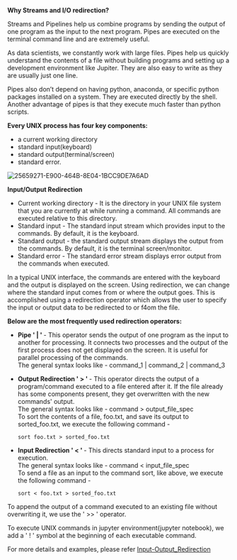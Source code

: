 
<b> Why Streams and I/O redirection? </b>

Streams and Pipelines help us combine programs by sending the output of one program as the input to the next program. Pipes are executed on the terminal command line and are extremely useful.

As data scientists, we constantly work with large files. Pipes help us quickly understand the contents of a file without building programs and setting up a development environment like Jupiter. They are also easy to write as they are usually just one line.

Pipes also don’t depend on having python, anaconda, or specific python packages installed on a system. They are executed directly by the shell. Another advantage of pipes is that they execute much faster than python scripts.

<b> Every UNIX process has four key components: </b> <br>
* a current working directory
* standard input(keyboard)
* standard output(terminal/screen)
* standard error. 

![25659271-E900-464B-8E04-1BCC9DE7A6AD](https://user-images.githubusercontent.com/83805469/137371505-f3a77d45-89f3-43d2-bafc-643bc920d3ba.png)

<b> Input/Output Redirection </b>

* Current working directory - It is the directory in your UNIX file system that you are currently at while running a command. All commands are executed relative to this directory. 
* Standard input - The standard input stream which provides input to the commands. By default, it is the keyboard.
* Standard output - the standard output stream displays the output from the commands. By default, it is the terminal screen/monitor.
* Standard error - The standard error stream displays error output from the commands when executed.

In a typical UNIX interface, the commands are entered with the keyboard and the output is displayed on the screen. Using redirection, we can change where the standard input comes from or where the output goes.
This is accomplished using a redirection operator which allows the user to specify the input or output data to be redirected to or f4om the file.

<b> Below are the most frequently used redirection operators: </b>

* <b> Pipe ' | ' </b> -  This operator sends the output of one program as the input to another for processing. It connects two processes and the output of the first process does not get displayed on the screen. It is useful for parallel processing of the commands.<br>
      The general syntax looks like - command_1 | command_2 | command_3
 
      
* <b> Output Redirection ' > ' </b> - This operator directs the output of a program/command executed to a file entered after it. If the file already has some components present, they get overwritten with the new commands' output.<br>
      The general syntax looks like - command > output_file_spec <br>
      To sort the contents of a file, foo.txt, and save its output to sorted_foo.txt, we execute the following command - <br>
      
      sort foo.txt > sorted_foo.txt
      
* <b> Input Redirection ' < ' </b> - This directs standard input to a process for execution.<br>
      The general syntax looks like - command < input_file_spec <br>
      To send a file as an input to the command sort, like above, we execute the following command - <br>
            
      sort < foo.txt > sorted_foo.txt
      
      
To append the output of a command executed to an existing file without overwriting it, we use the ' >> ' operator.


To execute UNIX commands in jupyter environment(jupyter notebook), we add a ' ! ' symbol at the beginning of each executable command.


For more details and examples, please refer <a href='https://github.com/Tansha173/I-O_Redirection/blob/master/I:O_Redirection.ipynb'>Input-Output_Redirection</a>

